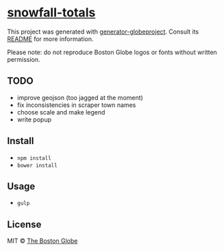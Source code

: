 # [snowfall-totals](http://www.bostonglobe.com/2014/01/09/snow-totals-mass-northeast/badi2tA5EWGipQN6xjPX3L/story.html)

This project was generated with [generator-globeproject](https://github.com/BostonGlobe/generator-globeproject). Consult its [README](https://github.com/BostonGlobe/generator-globeproject) for more information.

Please note: do not reproduce Boston Globe logos or fonts without written permission.

## TODO

- improve geojson (too jagged at the moment)
- fix inconsistencies in scraper town names
- choose scale and make legend
- write popup

## Install

- `npm install`
- `bower install`

## Usage

- `gulp`

## License

MIT © [The Boston Globe](http://github.com/BostonGlobe)
